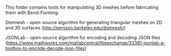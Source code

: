 This folder contains tools for manipulating 3D meshes before fabricating them with Bend-Forming.

Distmesh - open-source algorithm for generating triangular meshes on 2D and 3D surfaces
(http://persson.berkeley.edu/distmesh/)

JSONLab - open-source algorithm for encoding and decoding JSON files
(https://www.mathworks.com/matlabcentral/fileexchange/33381-jsonlab-a-toolbox-to-encode-decode-json-files)
